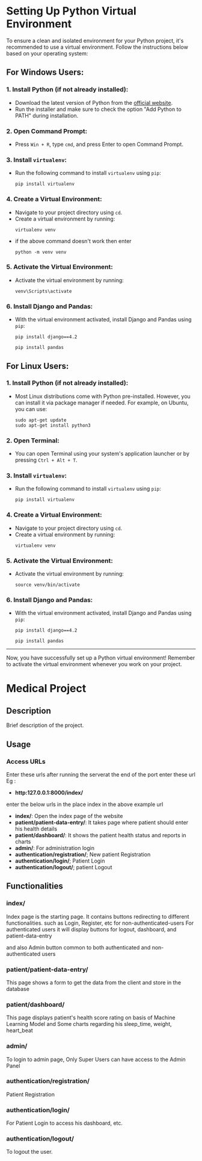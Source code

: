 # Setting Up Python Virtual Environment

To ensure a clean and isolated environment for your Python project, it's recommended to use a virtual environment. Follow the instructions below based on your operating system:

## For Windows Users:

### 1. Install Python (if not already installed):
   - Download the latest version of Python from the [official website](https://www.python.org/downloads/).
   - Run the installer and make sure to check the option "Add Python to PATH" during installation.

### 2. Open Command Prompt:
   - Press `Win + R`, type `cmd`, and press Enter to open Command Prompt.

### 3. Install `virtualenv`:
   - Run the following command to install `virtualenv` using `pip`:
     ```
     pip install virtualenv
     ```

### 4. Create a Virtual Environment:
   - Navigate to your project directory using `cd`.
   - Create a virtual environment by running:
     ```
     virtualenv venv
     ```
  - if the above command doesn't work then enter
    ```
    python -m venv venv
    ```

### 5. Activate the Virtual Environment:
   - Activate the virtual environment by running:
     ```
     venv\Scripts\activate
     ```

### 6. Install Django and Pandas:
   - With the virtual environment activated, install Django and Pandas using `pip`:
     ```
     pip install django==4.2

     pip install pandas       
     ```

## For Linux Users:

### 1. Install Python (if not already installed):
   - Most Linux distributions come with Python pre-installed. However, you can install it via package manager if needed. For example, on Ubuntu, you can use:
     ```
     sudo apt-get update
     sudo apt-get install python3
     ```

### 2. Open Terminal:
   - You can open Terminal using your system's application launcher or by pressing `Ctrl + Alt + T`.

### 3. Install `virtualenv`:
   - Run the following command to install `virtualenv` using `pip`:
     ```
     pip install virtualenv
     ```

### 4. Create a Virtual Environment:
   - Navigate to your project directory using `cd`.
   - Create a virtual environment by running:
     ```
     virtualenv venv
     ```

### 5. Activate the Virtual Environment:
   - Activate the virtual environment by running:
     ```
     source venv/bin/activate
     ```

### 6. Install Django and Pandas:
   - With the virtual environment activated, install Django and Pandas using `pip`:
     ```
     pip install django==4.2

     pip install pandas       
     ```


---

Now, you have successfully set up a Python virtual environment! Remember to activate the virtual environment whenever you work on your project.

# Medical Project

## Description

Brief description of the project.

## Usage

### Access URLs
Enter these urls after running the serverat the end of the port enter these url
Eg :
- **http:127.0.0.1:8000/index/**

enter the below urls in the place index in the above example url

- **index/**: Open the index page of the website
- **patient/patient-data-entry/**: It takes page where patient should enter his health details
- **patient/dashboard/**: It shows the patient health status and reports in charts
- **admin/**: For administration login
- **authentication/registration/**; New patient Registration
- **authentication/login/**; Patient Login
- **authentication/logout/**; patient Logout

## Functionalities

### index/

Index page is the starting page.
It contains buttons redirecting to different functionalities.
such as Login, Register, etc for non-authenticated-users
For authenticated users it will display buttons for logout, dashboard, and patient-data-entry

and also Admin button common to both authenticated and non-authenticated users

### patient/patient-data-entry/

This page shows a form to get the data from the client and store in the database

### patient/dashboard/

This page displays patient's health score rating  on basis of Machine Learning Model and Some charts regarding his sleep_time, weight, heart_beat 

### admin/

To login to admin page, Only Super Users can have access to the Admin Panel

### authentication/registration/

Patient Registration

### authentication/login/

For Patient Login to access his dashboard, etc.

### authentication/logout/

To logout the user.

